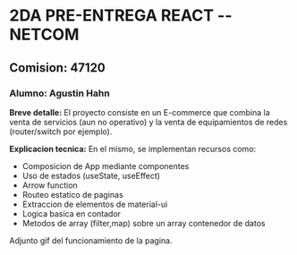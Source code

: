 # 2DA PRE-ENTREGA REACT -- NETCOM
## Comision: 47120
### Alumno: Agustin Hahn


**Breve detalle:** 
El proyecto consiste en un E-commerce que combina la venta de servicios (aun no operativo) y la venta de equipamientos de redes (router/switch por ejemplo).

**Explicacion tecnica:** 
En el mismo, se implementan recursos como:

- Composicion de App mediante componentes
- Uso de estados (useState, useEffect)
- Arrow function
- Routeo estatico de paginas
- Extraccion de elementos de material-ui
- Logica basica en contador
- Metodos de array (filter,map) sobre un array contenedor de datos


Adjunto gif del funcionamiento de la pagina.


